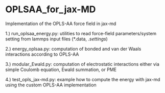 # OPLSAA_for_jax-MD
Implementation of the OPLS-AA force field in jax-md

1.) run_oplsaa_energy.py: utilities to read force-field parameters/system setting from lammps input files (*.data, *.settings*)

2.) energy_oplsaa.py: computation of bonded and van der Waals interactions according to OPLS-AA

3.) modular_Ewald.py: computation of electrostatic interactions either via simple Coulomb equation, Ewald summation, or PME

4.) test_opls_jax-md.py: example how to compute the energy with jax-md using the custom OPLS-AA implementation

